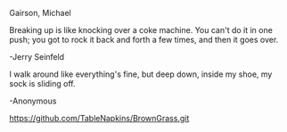 
Gairson, Michael

Breaking up is like knocking over a coke machine. You can't do it in 
one push; you got to rock it back and forth a few times, and then it
goes over.

-Jerry Seinfeld


I walk around like everything's fine, but deep down, inside my shoe,
my sock is sliding off. 

-Anonymous


https://github.com/TableNapkins/BrownGrass.git






